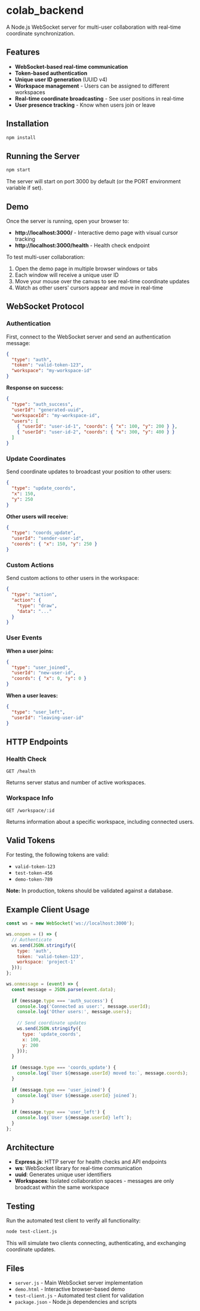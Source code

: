 # colab_backend

A Node.js WebSocket server for multi-user collaboration with real-time coordinate synchronization.

## Features

- **WebSocket-based real-time communication**
- **Token-based authentication**
- **Unique user ID generation** (UUID v4)
- **Workspace management** - Users can be assigned to different workspaces
- **Real-time coordinate broadcasting** - See user positions in real-time
- **User presence tracking** - Know when users join or leave

## Installation

```bash
npm install
```

## Running the Server

```bash
npm start
```

The server will start on port 3000 by default (or the PORT environment variable if set).

## Demo

Once the server is running, open your browser to:
- **http://localhost:3000/** - Interactive demo page with visual cursor tracking
- **http://localhost:3000/health** - Health check endpoint

To test multi-user collaboration:
1. Open the demo page in multiple browser windows or tabs
2. Each window will receive a unique user ID
3. Move your mouse over the canvas to see real-time coordinate updates
4. Watch as other users' cursors appear and move in real-time

## WebSocket Protocol

### Authentication

First, connect to the WebSocket server and send an authentication message:

```json
{
  "type": "auth",
  "token": "valid-token-123",
  "workspace": "my-workspace-id"
}
```

**Response on success:**
```json
{
  "type": "auth_success",
  "userId": "generated-uuid",
  "workspaceId": "my-workspace-id",
  "users": [
    { "userId": "user-id-1", "coords": { "x": 100, "y": 200 } },
    { "userId": "user-id-2", "coords": { "x": 300, "y": 400 } }
  ]
}
```

### Update Coordinates

Send coordinate updates to broadcast your position to other users:

```json
{
  "type": "update_coords",
  "x": 150,
  "y": 250
}
```

**Other users will receive:**
```json
{
  "type": "coords_update",
  "userId": "sender-user-id",
  "coords": { "x": 150, "y": 250 }
}
```

### Custom Actions

Send custom actions to other users in the workspace:

```json
{
  "type": "action",
  "action": {
    "type": "draw",
    "data": "..."
  }
}
```

### User Events

**When a user joins:**
```json
{
  "type": "user_joined",
  "userId": "new-user-id",
  "coords": { "x": 0, "y": 0 }
}
```

**When a user leaves:**
```json
{
  "type": "user_left",
  "userId": "leaving-user-id"
}
```

## HTTP Endpoints

### Health Check
```
GET /health
```

Returns server status and number of active workspaces.

### Workspace Info
```
GET /workspace/:id
```

Returns information about a specific workspace, including connected users.

## Valid Tokens

For testing, the following tokens are valid:
- `valid-token-123`
- `test-token-456`
- `demo-token-789`

**Note:** In production, tokens should be validated against a database.

## Example Client Usage

```javascript
const ws = new WebSocket('ws://localhost:3000');

ws.onopen = () => {
  // Authenticate
  ws.send(JSON.stringify({
    type: 'auth',
    token: 'valid-token-123',
    workspace: 'project-1'
  }));
};

ws.onmessage = (event) => {
  const message = JSON.parse(event.data);
  
  if (message.type === 'auth_success') {
    console.log('Connected as user:', message.userId);
    console.log('Other users:', message.users);
    
    // Send coordinate updates
    ws.send(JSON.stringify({
      type: 'update_coords',
      x: 100,
      y: 200
    }));
  }
  
  if (message.type === 'coords_update') {
    console.log(`User ${message.userId} moved to:`, message.coords);
  }
  
  if (message.type === 'user_joined') {
    console.log(`User ${message.userId} joined`);
  }
  
  if (message.type === 'user_left') {
    console.log(`User ${message.userId} left`);
  }
};
```

## Architecture

- **Express.js**: HTTP server for health checks and API endpoints
- **ws**: WebSocket library for real-time communication
- **uuid**: Generates unique user identifiers
- **Workspaces**: Isolated collaboration spaces - messages are only broadcast within the same workspace

## Testing

Run the automated test client to verify all functionality:

```bash
node test-client.js
```

This will simulate two clients connecting, authenticating, and exchanging coordinate updates.

## Files

- `server.js` - Main WebSocket server implementation
- `demo.html` - Interactive browser-based demo
- `test-client.js` - Automated test client for validation
- `package.json` - Node.js dependencies and scripts
